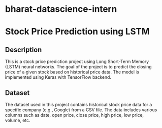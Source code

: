 # bharat-datascience-intern
# Stock Price Prediction using LSTM
## Description
This is a stock price prediction project using Long Short-Term Memory (LSTM) neural networks. The goal of the project is to predict the closing price of a given stock based on historical price data. The model is implemented using Keras with TensorFlow backend.
## Dataset
The dataset used in this project contains historical stock price data for a specific company (e.g., Google) from a CSV file. The data includes various columns such as date, open price, close price, high price, low price, volume, etc.

